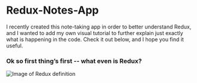 # Redux-Notes-App
I recently created this note-taking app in order to better understand Redux, and I wanted to add my own visual tutorial to further explain just exactly what is happening in the code. Check it out below, and I hope you find it useful.

### Ok so first thing’s first -- what even is Redux? 

![Image of Redux definition]("./images/Redux-def.png")

